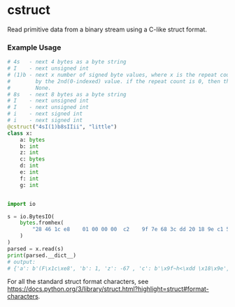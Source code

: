 # cstruct
Read primitive data from a binary stream using a C-like struct format.

### Example Usage
```py
# 4s   - next 4 bytes as a byte string
# I    - next unsigned int
# (1)b - next x number of signed byte values, where x is the repeat count specified
#        by the 2nd(0-indexed) value. if the repeat count is 0, then this will be
#        None.
# 8s   - next 8 bytes as a byte string
# I    - next unsigned int
# I    - next unsigned int
# i    - next signed int
# i    - next signed int
@cstruct("4sI(1)b8sIIii", "little")
class x:
    a: bytes
    b: int
    z: int
    c: bytes
    d: int
    e: int
    f: int
    g: int


import io

s = io.BytesIO(
    bytes.fromhex(
        "28 46 1c e8    01 00 00 00  c2    9f 7e 68 3c dd 20 18 9e c1 54 92 4a 44 ab 25 be 05 46 eb ff 2c d8 c4 c5"
    )
)
parsed = x.read(s)
print(parsed.__dict__)
# output:
# {'a': b'(F\x1c\xe8', 'b': 1, 'z': -67 , 'c': b'\x9f~h<\xdd \x18\x9e', 'd': 1251103937, 'e': 3190139716, 'f': -1358331, 'g': -976955348}
```

For all the standard struct format characters, see https://docs.python.org/3/library/struct.html?highlight=struct#format-characters.
